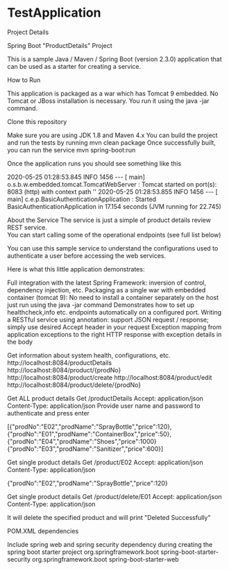# TestApplication
Project Details


Spring Boot "ProductDetails" Project

This is a sample Java / Maven / Spring Boot (version 2.3.0) application that can be used as a starter for creating a service.

How to Run

This application is packaged as a war which has Tomcat 9 embedded. No Tomcat or JBoss installation is necessary. You run it using the java -jar command.

Clone this repository

Make sure you are using JDK 1.8 and Maven 4.x
You can build the project and run the tests by running mvn clean package
Once successfully built, you can run the service
mvn spring-boot:run

Once the application runs you should see something like this

2020-05-25 01:28:53.845  INFO 1456 --- [           main] o.s.b.w.embedded.tomcat.TomcatWebServer  : Tomcat started on port(s): 8083 (http) with context path ''
2020-05-25 01:28:53.855  INFO 1456 --- [           main] c.e.p.BasicAuthenticationApplication     : Started BasicAuthenticationApplication in 17.154 seconds (JVM running for 22.745)


About the Service
The service is just a simple of product details review REST service.  
You can start calling some of the operational endpoints (see full list below)

You can use this sample service to understand the configurations used to authenticate a user before accessing the web services.

Here is what this little application demonstrates:

Full integration with the latest Spring Framework: inversion of control, dependency injection, etc.
Packaging as a single war with embedded container (tomcat 9): No need to install a container separately on the host just run using the java -jar command
Demonstrates how to set up healthcheck,info etc. endpoints automatically on a configured port. 
Writing a RESTful service using annotation: support JSON request / response; simply use desired Accept header in your request
Exception mapping from application exceptions to the right HTTP response with exception details in the body


Get information about system health, configurations, etc.
http://localhost:8084/productDetails
http://localhost:8084/product/{prodNo}
http://localhost:8084/product/create
http://localhost:8084/product/edit
http://localhost:8084/product/delete/{prodNo}

Get ALL product details
Get /productDetails
Accept: application/json
Content-Type: application/json
Provide user name and password to authenticate and press enter

[{"prodNo":"E02","prodName":"SprayBottle","price":120},{"prodNo":"E01","prodName":"ContainerBox","price":50},{"prodNo":"E04","prodName":"Shoes","price":1000} {"prodNo":"E03","prodName":"Sanitizer","price":600}]


Get single product details
Get /product/E02
Accept: application/json
Content-Type: application/json

{"prodNo":"E02","prodName":"SprayBottle","price":120}

Get single product details
Get /product/delete/E01
Accept: application/json
Content-Type: application/json

It will delete the specified product and will print "Deleted Successfully"


POM.XML dependencies

Include spring web and spring security dependency during creating the spring boot starter project
<dependencies>
		<dependency>
			<groupId>org.springframework.boot</groupId>
			<artifactId>spring-boot-starter-security</artifactId>
		</dependency>
		<dependency>
			<groupId>org.springframework.boot</groupId>
			<artifactId>spring-boot-starter-web</artifactId>
		</dependency>




